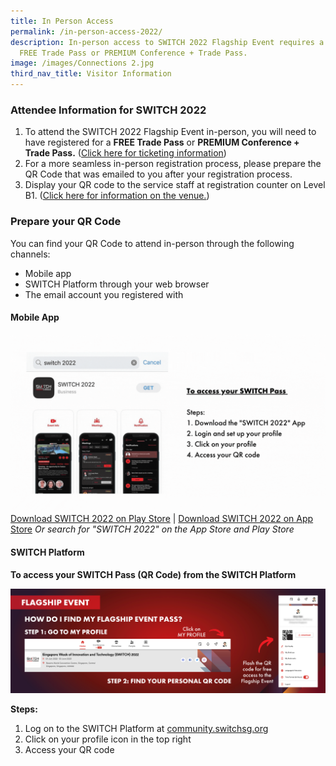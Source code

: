 ```yaml
---
title: In Person Access
permalink: /in-person-access-2022/
description: In-person access to SWITCH 2022 Flagship Event requires a valid
  FREE Trade Pass or PREMIUM Conference + Trade Pass.
image: /images/Connections 2.jpg
third_nav_title: Visitor Information
---
```

### **Attendee Information for SWITCH 2022**

1. To attend the SWITCH 2022 Flagship Event in-person, you will need to have registered for a **FREE Trade Pass** or **PREMIUM Conference + Trade Pass.** ([Click here for ticketing information](/tickets))
2. For a more seamless in-person registration process, please prepare the QR Code that was emailed to you after your registration process.
3. Display your QR code to the service staff at registration counter on Level B1. ([Click here for information on the venue.](/switch-venue-2022))

### **Prepare your QR Code**

You can find your QR Code to attend in-person through the following channels:
* Mobile app
* SWITCH Platform through your web browser
* The email account you registered with

####  **Mobile App**
![Access the QR Code from the Mobile App](/images/app%20platform_website.gif)
[Download SWITCH 2022 on Play Store](https://play.google.com/store/apps/details?id=com.hubilo.switch2022)
| [Download SWITCH 2022 on App Store](https://apps.apple.com/app/switch-2022/id1634193081)
_Or search for "SWITCH 2022" on the App Store and Play Store_

####  **SWITCH Platform** 
**To access your SWITCH Pass (QR Code) from the SWITCH Platform**

![Access the QR Code from the SWITCH Platform](/images/flagship%20event%20banner.png)

**Steps:**
1. Log on to the SWITCH Platform at [community.switchsg.org](https://community.switchsg.org/login)
2. Click on your profile icon in the top right
3. Access your QR code